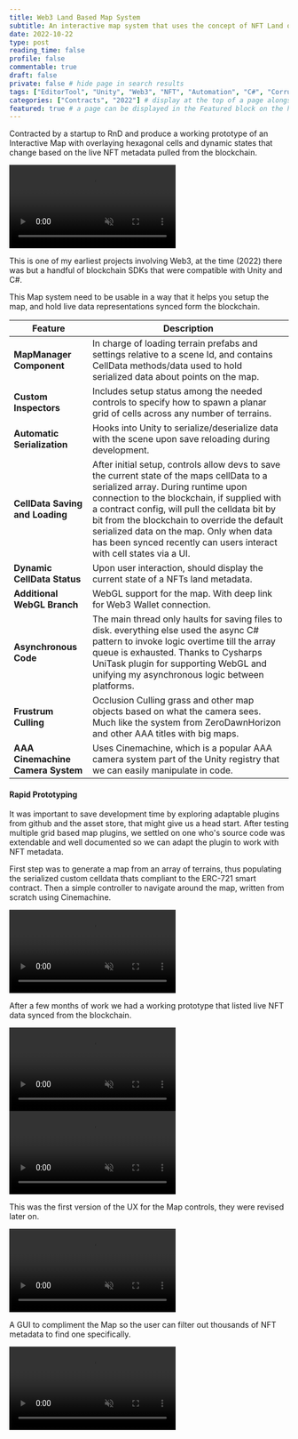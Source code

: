 ```yaml
---
title: Web3 Land Based Map System
subtitle: An interactive map system that uses the concept of NFT Land on a hexagon grid that syncs up with a live smart contract on the blockchain
date: 2022-10-22
type: post
reading_time: false
profile: false
commentable: true
draft: false
private: false # hide page in search results
tags: ["EditorTool", "Unity", "Web3", "NFT", "Automation", "C#", "CorruptedRealms"]
categories: ["Contracts", "2022"] # display at the top of a page alongside a page’s metadata
featured: true # a page can be displayed in the Featured block on the homepage. This is useful for sticky, announcement blog posts or selected publications etc.
---
```

<!--TODO: Add a function or 2 from the tools inspector code and snap a pic of the custom inspector-->

<p>Contracted by a startup to RnD and produce a working prototype of an Interactive Map with overlaying hexagonal cells and dynamic states that change based on the live NFT metadata pulled from the blockchain.</p>

<div class="video_thing">
    <video muted autoplay="" name="media" loop=""><source src="https://raw.githack.com/Denchyaknow/GitSite_Dencho/Develop/assets/media/projects/Web3LandMapSystem/XRLog_2022_897.webm" type="video/mp4"></video>
</div>

<!--more-->

<p>This is one of my earliest projects involving Web3, at the time (2022) there was but a handful of blockchain SDKs that were compatible with Unity and C#.</p>

<p>This Map system need to be usable in a way that it helps you setup the map, and hold live data representations synced form the blockchain.</p>

| Feature         | Description |
|--------------------------|-------------|
| **MapManager Component**     | In charge of loading terrain prefabs and settings relative to a scene Id, and contains CellData methods/data used to hold serialized data about points on the map. |
| **Custom Inspectors**        | Includes setup status among the needed controls to specify how to spawn a planar grid of cells across any number of terrains.   |
| **Automatic Serialization**  | Hooks into Unity to serialize/deserialize data with the scene upon save reloading during development. |
| **CellData Saving and Loading** | After initial setup, controls allow devs to save the current state of the maps cellData to a serialized array. During runtime upon connection to the blockchain, if supplied with a contract config, will pull the celldata bit by bit from the blockchain to override the default serialized data on the map. Only when data has been synced recently can users interact with cell states via a UI. |
| **Dynamic CellData Status**   | Upon user interaction, should display the current state of a NFTs land metadata. |
| **Additional WebGL Branch**    | WebGL support for the map. With deep link for Web3 Wallet connection. |
| **Asynchronous Code** | The main thread only haults for saving files to disk. everything else used the async C# pattern to invoke logic overtime till the array queue is exhausted. Thanks to Cysharps UniTask plugin for supporting WebGL and unifying my asynchronous logic between platforms. |
| **Frustrum Culling**    | Occlusion Culling grass and other map objects based on what the camera sees. Much like the system from ZeroDawnHorizon and other AAA titles with big maps.  |
| **AAA Cinemachine Camera System** | Uses Cinemachine, which is a popular AAA camera system part of the Unity registry that we can easily manipulate in code. |

#### Rapid Prototyping

<p>It was important to save development time by exploring adaptable plugins from github and the asset store, that might give us a head start. After testing multiple grid based map plugins, we settled on one who's source code was extendable and well documented so we can adapt the plugin to work with NFT metadata.</p>

<p>First step was to generate a map from an array of terrains, thus populating the serialized custom celldata thats compliant to the ERC-721 smart contract. Then a simple controller to navigate around the map, written from scratch using Cinemachine.</p>

<div class="video_thing">
    <video muted autoplay="" name="media" loop=""><source src="https://raw.githack.com/Denchyaknow/GitSite_Dencho/Develop/assets/media/projects/Web3LandMapSystem/XRLog_2022_892.webm" type="video/mp4"></video>
</div>

<p>After a few months of work we had a working prototype that listed live NFT data synced from the blockchain.</p>

<div class="video_thing">
    <video muted autoplay="" name="media" loop=""><source src="https://raw.githack.com/Denchyaknow/GitSite_Dencho/Develop/assets/media/projects/Web3LandMapSystem/XRLog_2022_899.webm" type="video/mp4"></video>
</div>

<div class="video_thing">
    <video muted autoplay="" name="media" loop=""><source src="https://raw.githack.com/Denchyaknow/GitSite_Dencho/Develop/assets/media/projects/Web3LandMapSystem/XRLog_2022_901.webm" type="video/mp4"></video>
</div>

<p>This was the first version of the UX for the Map controls, they were revised later on.</p>

<div class="video_thing">
    <video muted autoplay="" name="media" loop=""><source src="https://raw.githack.com/Denchyaknow/GitSite_Dencho/Develop/assets/media/projects/Web3LandMapSystem/XRLog_2022_903.webm" type="video/mp4"></video>
</div>

<p>A GUI to compliment the Map so the user can filter out thousands of NFT metadata to find one specifically.</p>

<div class="video_thing">
    <video muted autoplay="" name="media" loop=""><source src="https://raw.githack.com/Denchyaknow/GitSite_Dencho/Develop/assets/media/projects/Web3LandMapSystem/XRLog_2022_909.webm" type="video/mp4"></video>
</div>